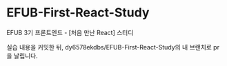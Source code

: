# EFUB-First-React-Study
EFUB 3기 프론트엔드 - [처음 만난 React] 스터디

실습 내용을 커밋한 뒤, dy6578ekdbs/EFUB-First-React-Study의 내 브랜치로 pr을 날립니다. 
